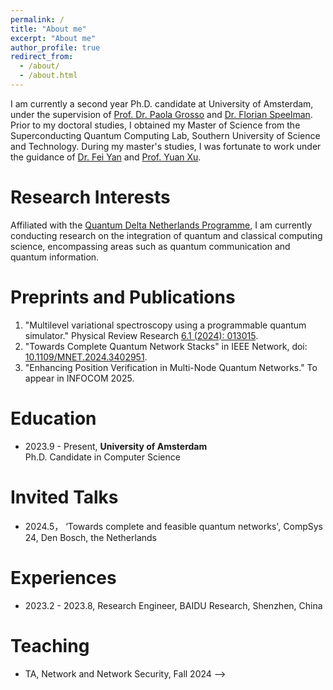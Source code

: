 ```yaml
---
permalink: /
title: "About me"
excerpt: "About me"
author_profile: true
redirect_from: 
  - /about/
  - /about.html
---
```


I am currently a second year Ph.D. candidate at University of Amsterdam, under the supervision of [Prof. Dr. Paola Grosso](https://scholar.google.com/citations?user=cXsfHbsAAAAJ) and [Dr. Florian Speelman](https://scholar.google.nl/citations?user=hX_ToHkAAAAJ&hl=en). Prior to my doctoral studies, I obtained my Master of Science from the Superconducting Quantum Computing Lab, Southern University of Science and Technology. During my master's studies, I was fortunate to work under the guidance of [Dr. Fei Yan](https://scholar.google.com/citations?user=GRj9Hk0AAAAJ&hl=en&oi=ao) and [Prof. Yuan Xu](https://scholar.google.com/citations?user=gkON9RkAAAAJ&hl=en&oi=ao). 


Research Interests
======
Affiliated with the [Quantum Delta Netherlands Programme](https://quantumdelta.nl/), I am currently conducting research on the integration of quantum and classical computing science, encompassing areas such as quantum communication and quantum information.


Preprints and Publications
======
1. "Multilevel variational spectroscopy using a programmable quantum simulator." Physical Review Research [6.1 (2024): 013015](https://journals.aps.org/prresearch/abstract/10.1103/PhysRevResearch.6.013015).
2. "Towards Complete Quantum Network Stacks" in IEEE Network, doi: [10.1109/MNET.2024.3402951](https://ieeexplore.ieee.org/abstract/document/10534276).    
3. "Enhancing Position Verification in Multi-Node Quantum Networks." To appear in INFOCOM 2025.

Education
======
- 2023.9 - Present, **University of Amsterdam**  
Ph.D. Candidate in Computer Science

Invited Talks
======
- 2024.5， ‘Towards complete and feasible quantum networks', CompSys 24, Den Bosch, the Netherlands

Experiences
======
- 2023.2 - 2023.8, Research Engineer, BAIDU Research, Shenzhen, China

Teaching
======
- TA, Network and Network Security, Fall 2024 -->